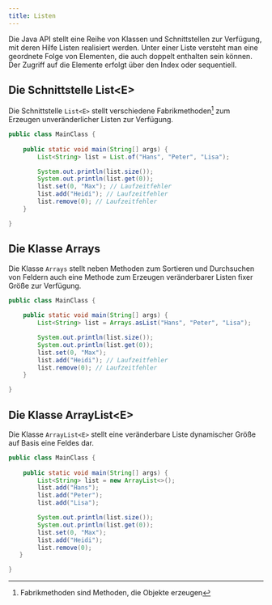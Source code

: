 ```yaml
---
title: Listen
---
```


Die Java API stellt eine Reihe von Klassen und Schnittstellen zur Verfügung, mit deren Hilfe Listen realisiert werden. Unter einer Liste versteht man eine geordnete Folge von Elementen, die auch doppelt enthalten sein können. Der Zugriff auf die Elemente erfolgt über den Index oder sequentiell.

## Die Schnittstelle List<E\>
Die Schnittstelle `List<E>` stellt verschiedene Fabrikmethoden[^1] zum Erzeugen unveränderlicher Listen zur Verfügung.

```java
public class MainClass {
 
    public static void main(String[] args) {
        List<String> list = List.of("Hans", "Peter", "Lisa");

        System.out.println(list.size());
        System.out.println(list.get(0));
        list.set(0, "Max"); // Laufzeitfehler
        list.add("Heidi"); // Laufzeitfehler
        list.remove(0); // Laufzeitfehler
    }

}
```

[^1]: Fabrikmethoden sind Methoden, die Objekte erzeugen

## Die Klasse Arrays
Die Klasse `Arrays` stellt neben Methoden zum Sortieren und Durchsuchen von Feldern auch eine Methode zum Erzeugen veränderbarer Listen fixer Größe zur Verfügung.

```java
public class MainClass {
 
    public static void main(String[] args) {
        List<String> list = Arrays.asList("Hans", "Peter", "Lisa");

        System.out.println(list.size());
        System.out.println(list.get(0));
        list.set(0, "Max");
        list.add("Heidi"); // Laufzeitfehler
        list.remove(0); // Laufzeitfehler
    }

}
```

## Die Klasse ArrayList<E\>
Die Klasse `ArrayList<E>` stellt eine veränderbare Liste dynamischer Größe auf Basis eine Feldes dar.

```java
public class MainClass {
 
    public static void main(String[] args) {
        List<String> list = new ArrayList<>();
        list.add("Hans");
        list.add("Peter");
        list.add("Lisa");

        System.out.println(list.size());
        System.out.println(list.get(0));
        list.set(0, "Max");
        list.add("Heidi");
        list.remove(0);
   }

}
```
